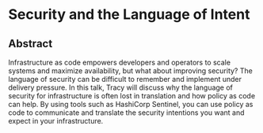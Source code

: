 # Security and the Language of Intent

## Abstract

Infrastructure as code empowers developers and operators to scale systems and maximize availability, but what about improving security? The language of security can be difficult to remember and implement under delivery pressure. In this talk, Tracy will discuss why the language of security for infrastructure is often lost in translation and how policy as code can help. By using tools such as HashiCorp Sentinel, you can use policy as code to communicate and translate the security intentions you want and expect in your infrastructure.
